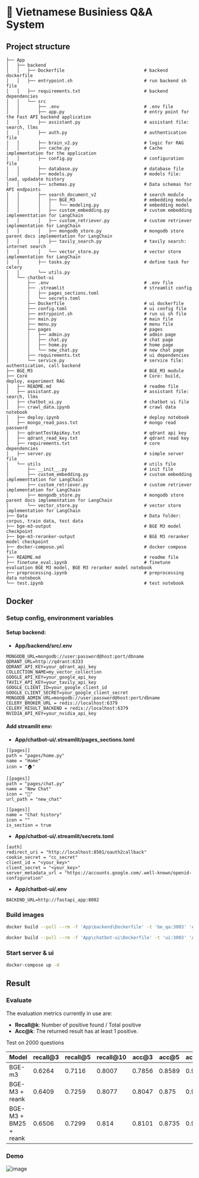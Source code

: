 # 🚀 Vietnamese Businiess Q&A System  
## **Project structure**
```
├── App
│   ├── backend
│   │   ├── Dockerfile                              # backend dockerfile
│   │   ├── entrypoint.sh                           # run backend sh file
│   │   ├── requirements.txt                        # backend dependencies
│   │   └── src
│   │       ├── .env                                # .env file
│   │       ├── app.py                              # entry point for the Fast API backend application
│   │       ├── assistant.py                        # assistant file: search, llms
│   │       ├── auth.py                             # authentication file
│   │       ├── brain_v2.py                         # logic for RAG
│   │       ├── cache.py                            # Cache implementation for the application
│   │       ├── config.py                           # configuration file
│   │       ├── database.py                         # database file
│   │       ├── models.py                           # models file: load, updadate history
│   │       ├── schemas.py                          # Data schemas for API endpoints
│   │       ├── search_document_v2                  # search module
│   │       │   ├── BGE_M3                          # embedding module
│   │       │   │   └── modeling.py                 # embedding model
│   │       │   ├── custom_embedding.py             # custom embedding implementtation for LangChain
│   │       │   ├── custom_retriever.py             # custom retriever implementation for LangChain
│   │       │   ├── mongodb_store.py                # mongodb store parent docs implementation for LangChain
│   │       │   ├── tavily_search.py                # tavily search: internet search
│   │       │   └── vector_store.py                 # vector store implementation for LangChain
│   │       ├── tasks.py                            # define task for celery
│   │       └── utils.py                            
│   └── chatbot-ui
│       ├── .env                                    # .env file
│       ├── .streamlit                              # streamlit config
│       │   ├── pages_sections.toml
│       │   └── secrets.toml
│       ├── Dockerfile                              # ui dockerfile
│       ├── config.toml                             # ui config file
│       ├── entrypoint.sh                           # run ui sh file
│       ├── main.py                                 # main file
│       ├── menu.py                                 # menu file
│       ├── pages                                   # pages 
│       │   ├── admin.py                            # admin page
│       │   ├── chat.py                             # chat page
│       │   ├── home.py                             # home page
│       │   └── new_chat.py                         # new chat page
│       ├── requirements.txt                        # ui dependencies
│       └── service.py                              # service file: authentication, call backend
├── BGE_M3                                          # BGE_M3 module
├── Core                                            # Core: build, deploy, experiment RAG
│   ├── README.md                                   # readme file
│   ├── assistant.py                                # assistant file: search, llms
│   ├── chatbot_ui.py                               # chatbot ui file
│   ├── crawl_data.ipynb                            # crawl data notebook
│   ├── deploy.ipynb                                # deploy notebook
│   ├── mongo_read_pass.txt                         # mongo read password
│   ├── qdrantTestApiKey.txt                        # qdrant api key
│   ├── qdrant_read_key.txt                         # qdrant read key
│   ├── requirements.txt                            # core dependencies
│   ├── server.py                                   # simple server file
│   └── utils                                       # utils file
│       ├── __init__.py                             # init file
│       ├── custom_embedding.py                     # custom embedding implementtation for LangChain
│       ├── custom_retriever.py                     # custom retriever implementation for LangChain
│       ├── mongodb_store.py                        # mongodb store parent docs implementation for LangChain
│       └── vector_store.py                         # vector store implementation for LangChain
├── Data                                            # Data folder: corpus, train data, test data
├── bge-m3-output                                   # BGE M3 model checkpoint
├── bge-m3-reranker-output                          # BGE M3 reranker model checkpoint
├── docker-compose.yml                              # docker compose file
├── README.md                                       # readme file
├── finetune_eval.ipynb                             # finetune evaluation BGE M3 model, BGE M3 reranker model notebook
├── preprocessing.ipynb                             # preprocessing data notebook
└── test.ipynb                                      # test notebook
```
## **Docker**
### **Setup config, environment variables**
#### Setup backend:
- **App/backend/src/.env**
```
MONGODB_URL=mongodb://user:password@host:port/dbname
QDRANT_URL=http://qdrant:6333
QDRANT_API_KEY=your_qdrant_api_key
COLLECTION_NAME=my_vector_collection
GOOGLE_API_KEY=your_google_api_key
TAVILY_API_KEY=your_tavily_api_key
GOOGLE_CLIENT_ID=your_google_client_id
GOOGLE_CLIENT_SECRET=your_google_client_secret
MONGODB_ADMIN_URL=mongodb://user:password@host:port/dbname
CELERY_BROKER_URL = redis://localhost:6379
CELERY_RESULT_BACKEND = redis://localhost:6379
NVIDIA_API_KEY=your_nvidia_api_key
```

#### Add streamlit env:
- **App/chatbot-ui/.streamlit/pages_sections.toml**
```
[[pages]]
path = "pages/home.py"
name = "Home"
icon = "🏠"

[[pages]]
path = "pages/chat.py"
name = "New Chat"
icon = "💬"
url_path = "new_chat"

[[pages]]
name = "Chat history"
icon = ""
is_section = true
```
- **App/chatbot-ui/.streamlit/secrets.toml**
```
[auth]
redirect_uri = "http://localhost:8501/oauth2callback"
cookie_secret = "cc_secret"
client_id = "<your_key>"
client_secret = "<your_key>"
server_metadata_url = "https://accounts.google.com/.well-known/openid-configuration"

```
- **App/chatbot-ui/.env**
```
BACKEND_URL=http://fastapi_app:8002
```

### **Build images**
```bash
docker build --pull --rm -f 'App\backend\Dockerfile' -t 'be_qa:3003' 'App\backend'
```

```bash
docker build --pull --rm -f 'App\chatbot-ui\Dockerfile' -t 'ui:3003' 'App\chatbot-ui'
```

### **Start server & ui**
```bash
docker-compose up -d
```

## **Result**
### Evaluate
The evaluation metrics currently in use are:

  - **Recall@k**: Number of positive found / Total positive
  - **Acc@k**: The returned result has at least 1 positive.
  
  Test on 2000 questions
  
  |Model                    | recall@3  | recall@5  | recall@10 | acc@3     | acc@5     | acc@10    |
  |-------------------------|-----------|-----------|-----------|-----------|-----------|-----------|
  |BGE-m3                   | 0.6264    | 0.7116    | 0.8007    | 0.7856	  | 0.8589	  | 0.917     |
  |BGE-M3 + reank           | 0.6409    | 0.7259    | 0.8077    | 0.8047  	| 0.875	    | 0.9199    |
  |BGE-M3 + BM25 + reank    | 0.6506    | 0.7299    | 0.814     | 0.8101	  | 0.8735	  | 0.9209    |


### **Demo**
![image](https://github.com/user-attachments/assets/dc4164f3-ff87-4a18-914d-6c0e2a0f738a)


